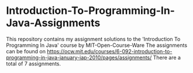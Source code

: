 # Introduction-To-Programming-In-Java-Assignments
This repository contains my assignment solutions to the 'Introduction To Programming In Java' course by MIT-Open-Course-Ware
The assignments can be found on https://ocw.mit.edu/courses/6-092-introduction-to-programming-in-java-january-iap-2010/pages/assignments/ 
There are a total of 7 assignments.

